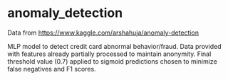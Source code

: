 # anomaly_detection

Data from https://www.kaggle.com/arshahuja/anomaly-detection

MLP model to detect credit card abnormal behavior/fraud.
Data provided with features already partially processed to maintain anonymity. 
Final threshold value (0.7) applied to sigmoid predictions chosen to minimize false negatives and F1 scores. 
